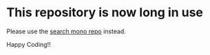 # This repository is now long in use

Please use the [search mono repo](https://github.com/freeCodeCamp/search-mono-repo) instead.

Happy Coding!!
